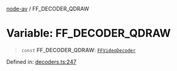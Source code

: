 [node-av](../globals.md) / FF\_DECODER\_QDRAW

# Variable: FF\_DECODER\_QDRAW

> `const` **FF\_DECODER\_QDRAW**: [`FFVideoDecoder`](../type-aliases/FFVideoDecoder.md)

Defined in: [decoders.ts:247](https://github.com/seydx/av/blob/f8631fc881b394300b1479f511d55cf1c370a87f/src/constants/decoders.ts#L247)
